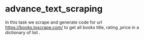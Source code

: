 # advance_text_scraping
In this task we scrape and generate code for url https://books.toscrape.com/ to get all books title, rating ,price in a dictionary of list .
